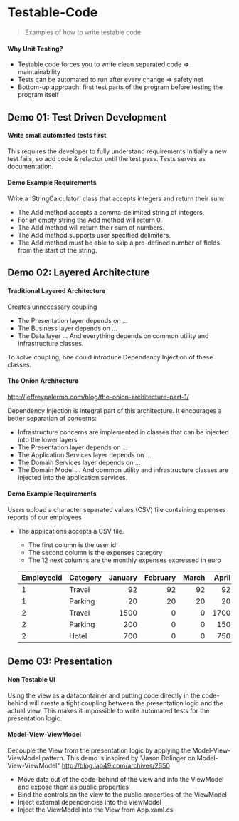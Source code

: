 Testable-Code
=============
> Examples of how to write testable code

#### Why Unit Testing?
- Testable code forces you to write clean separated code => maintainability
- Tests can be automated to run after every change => safety net
- Bottom-up approach: first test parts of the program before testing the program itself

Demo 01: Test Driven Development
--------------------------------
#### Write small automated tests first
This requires the developer to fully understand requirements
Initially a new test fails, so add code & refactor until the test pass. 
Tests serves as documentation.

#### Demo Example Requirements
Write a 'StringCalculator' class that accepts integers and return their sum:
- The Add method accepts a comma-delimited string of integers.
- For an empty string the Add method will return 0.
- The Add method will return their sum of numbers.
- The Add method supports user specified delimiters.
- The Add method must be able to skip a pre-defined number of fields from the start of the string.

Demo 02: Layered Architecture
-----------------------------
#### Traditional Layered Architecture
Creates unnecessary coupling
- The Presentation layer depends on ...
- The Business layer depends on ...
- The Data layer
... And everything depends on common utility and infrastructure classes.

To solve coupling, one could introduce Dependency Injection of these classes.

#### The Onion Architecture
http://jeffreypalermo.com/blog/the-onion-architecture-part-1/

Dependency Injection is integral part of this architecture. It encourages a better separation of concerns:
- Infrastructure concerns are implemented in classes that can be injected into the lower layers
- The Presentation layer depends on ...
- The Application Services layer depends on ...
- The Domain Services layer depends on ...
- The Domain Model
... And common utility and infrastructure classes are injected into the application services.

#### Demo Example Requirements
Users upload a character separated values (CSV) file containing expenses reports of our employees
- The applications accepts a CSV file. 
  - The first column is the user id
  - The second column is the expenses category
  - The 12 next columns are the monthly expenses expressed in euro


  |EmployeeId|Category|January|February|March|April|May|June|July|August|September|October|November|December|
  |:---------|:-------|------:|-------:|----:|----:|--:|---:|---:|-----:|--------:|------:|-------:|-------:|
  |1|Travel|92|92|92|92|92|92|92|92|92|92|92|92|
  |1|Parking|20|20|20|20|35|00|20|35|20|20|20|20|
  |2|Travel|1500|0|0|1700|0|0|1400|0|0|2400|0|0|
  |2|Parking|200|0|0|150|0|0|235|0|0|175|0|0|
  |2|Hotel|700|0|0|750|0|0|335|0|0|1075|0|0|


Demo 03: Presentation
---------------------
#### Non Testable UI
Using the view as a datacontainer and putting code directly in the code-behind will create a tight coupling between the presentation logic and the actual view. This makes it impossible to write automated tests for the presentation logic.

#### Model-View-ViewModel
Decouple the View from the presentation logic by applying the Model-View-ViewModel pattern. This demo is inspired by "Jason Dolinger on Model-View-ViewModel"
http://blog.lab49.com/archives/2650

- Move data out of the code-behind of the view and into the ViewModel and expose them as public properties
- Bind the controls on the view to the public properties of the ViewModel
- Inject external dependencies into the ViewModel
- Inject the ViewModel into the View from App.xaml.cs
